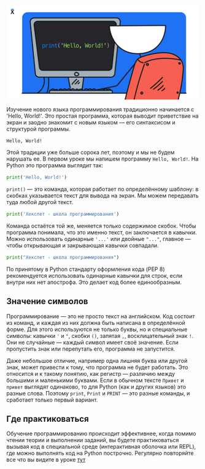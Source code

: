 ![Hello World](./assets/hello-world.png)

Изучение нового языка программирования традиционно начинается с 'Hello, World!'. Это простая программа, которая выводит приветствие на экран и заодно знакомит с новым языком — его синтаксисом и структурой программы.

```text
Hello, World!
```

Этой традиции уже больше сорока лет, поэтому и мы не будем нарушать ее. В первом уроке мы напишем программу `Hello, World!`. На Python это программа выглядит так:

```python
print('Hello, World!')
```

`print()` — это команда, которая работает по определённому шаблону: в скобках указывается текст для вывода на экран. Мы можем передавать туда любой другой текст.

```python
print('Хекслет - школа программирования')
```

Команда остаётся той же, меняется только содержимое скобок. Чтобы программа понимала, что это именно текст, он заключается в кавычки. Можно использовать одинарные `'...'` или двойные `"..."`, главное — чтобы открывающая и закрывающая кавычки совпадали.

```python
print("Хекслет - школа программирования")
```

По принятому в Python стандарту оформления кода (PEP 8) рекомендуется использовать одинарные кавычки для строк, если внутри них нет апострофа. Это делает код более единообразным.

## Значение символов

Программирование — это не просто текст на английском. Код состоит из команд, и каждая из них должна быть написана в определённой форме. Для этого используются не только буквы, но и специальные символы: кавычки `'` и `"`, скобки `()`, запятая `,`, восклицательный знак `!`. Они не случайные — каждый символ имеет своё значение. Если пропустить знак или перепутать его, программа не запустится.

Даже небольшое отличие, например одна лишняя буква или другой знак, может привести к тому, что программа не будет работать. Это относится и к такому понятию, как регистр — различию между большими и маленькими буквами. Если в обычном тексте `Привет` и `привет` выглядят одинаково, то для Python (как и других языков) это разные слова. Поэтому `print`, `Print` и `PRINT` — это разные команды, и сработает только первый вариант.

## Где практиковаться

Обучение программированию происходит эффективнее, когда помимо чтении теории и выполнении заданий, вы будете практиковаться вызывая код в специальной среде (интерактивная оболочка или REPL), где можно выполнять код на Python построчно. Регулярно повторяйте все что вы видите в уроке [тут](https://pyodide.org/en/stable/console.html)
